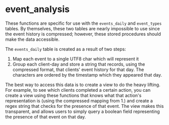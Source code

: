 # event_analysis

These functions are specific for use with the `events_daily` and `event_types` tables.
By themselves, these two tables are nearly impossible to use since the event history
is compressed; however, these stored procedures should make the data accessible.

The `events_daily` table is created as a result of two steps:
1. Map each event to a single UTF8 char which will represent it
2. Group each client-day and store a string that records, using the
    compressed format, that clients' event history for that day.
    The characters are ordered by the timestamp which they appeared
    that day.

The best way to access this data is to create a view to do the heavy lifting.
For example, to see which clients completed a certain action, you can create a view using these functions that
knows what that action's representation is (using the compressed mapping from 1.) and
create a regex string that checks for the presence of that event. The view makes this
transparent, and allows users to simply query a boolean field representing the presence
of that event on that day.
